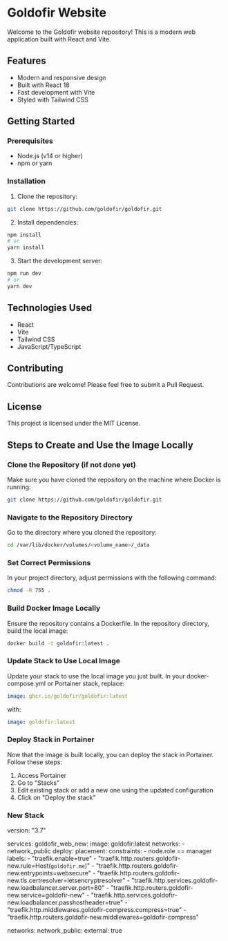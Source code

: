 # Goldofir Website

Welcome to the Goldofir website repository! This is a modern web application built with React and Vite.

## Features

- Modern and responsive design
- Built with React 18
- Fast development with Vite
- Styled with Tailwind CSS

## Getting Started

### Prerequisites

- Node.js (v14 or higher)
- npm or yarn

### Installation

1. Clone the repository:
```bash
git clone https://github.com/goldofir/goldofir.git
```

2. Install dependencies:
```bash
npm install
# or
yarn install
```

3. Start the development server:
```bash
npm run dev
# or
yarn dev
```

## Technologies Used

- React
- Vite
- Tailwind CSS
- JavaScript/TypeScript

## Contributing

Contributions are welcome! Please feel free to submit a Pull Request.

## License

This project is licensed under the MIT License.

## Steps to Create and Use the Image Locally

### Clone the Repository (if not done yet)

Make sure you have cloned the repository on the machine where Docker is running:
```bash
git clone https://github.com/goldofir/goldofir.git
```

### Navigate to the Repository Directory

Go to the directory where you cloned the repository:
```bash
cd /var/lib/docker/volumes/<volume_name>/_data
```

### Set Correct Permissions

In your project directory, adjust permissions with the following command:
```bash
chmod -R 755 .
```

### Build Docker Image Locally

Ensure the repository contains a Dockerfile. In the repository directory, build the local image:
```bash
docker build -t goldofir:latest .
```

### Update Stack to Use Local Image

Update your stack to use the local image you just built. In your docker-compose.yml or Portainer stack, replace:
```yaml
image: ghcr.io/goldofir/goldofir:latest
```
with:
```yaml
image: goldofir:latest
```

### Deploy Stack in Portainer

Now that the image is built locally, you can deploy the stack in Portainer. Follow these steps:
1. Access Portainer
2. Go to "Stacks"
3. Edit existing stack or add a new one using the updated configuration
4. Click on "Deploy the stack"

### New Stack

version: "3.7"

services:
  goldofir_web_new:
    image: goldofir:latest
    networks:
      - network_public
    deploy:
      placement:
        constraints:
          - node.role == manager
      labels:
        - "traefik.enable=true"
        - "traefik.http.routers.goldofir-new.rule=Host(`goldofir.me`)"
        - "traefik.http.routers.goldofir-new.entrypoints=websecure"
        - "traefik.http.routers.goldofir-new.tls.certresolver=letsencryptresolver"
        - "traefik.http.services.goldofir-new.loadbalancer.server.port=80"
        - "traefik.http.routers.goldofir-new.service=goldofir-new"
        - "traefik.http.services.goldofir-new.loadbalancer.passhostheader=true"
        - "traefik.http.middlewares.goldofir-compress.compress=true"
        - "traefik.http.routers.goldofir-new.middlewares=goldofir-compress"

networks:
  network_public:
    external: true
